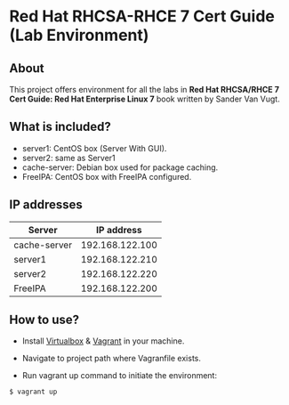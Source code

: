 # Red Hat RHCSA-RHCE 7 Cert Guide (Lab Environment)

## About
This project offers environment for all the labs in **Red Hat RHCSA/RHCE 7 Cert Guide: Red Hat Enterprise Linux 7** book written  by Sander Van Vugt.

## What is included?
- server1: CentOS box (Server With GUI).
- server2: same as Server1
- cache-server: Debian box used for package caching.
- FreeIPA: CentOS box with FreeIPA configured.

## IP addresses
| Server | IP address |
|---|---|
|cache-server|192.168.122.100 |
|server1|192.168.122.210|
|server2|192.168.122.220|
|FreeIPA|192.168.122.200|

## How to use?
- Install [Virtualbox](https://www.virtualbox.org) & [Vagrant](https://www.vagrantup.com/) in your machine.

- Navigate to project path where Vagranfile exists.

- Run vagrant up command to initiate the environment:
```shell
$ vagrant up
```
